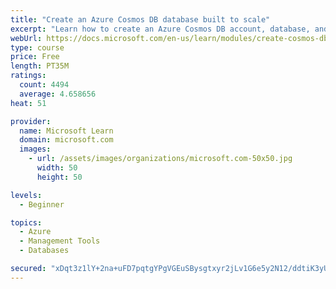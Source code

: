 ```yaml
---
title: "Create an Azure Cosmos DB database built to scale"
excerpt: "Learn how to create an Azure Cosmos DB account, database, and container built to scale as your application grows."
webUrl: https://docs.microsoft.com/en-us/learn/modules/create-cosmos-db-for-scale/
type: course
price: Free
length: PT35M
ratings:
  count: 4494
  average: 4.658656
heat: 51

provider:
  name: Microsoft Learn
  domain: microsoft.com
  images:
    - url: /assets/images/organizations/microsoft.com-50x50.jpg
      width: 50
      height: 50

levels:
  - Beginner

topics:
  - Azure
  - Management Tools
  - Databases

secured: "xDqt3z1lY+2na+uFD7pqtgYPgVGEuSBysgtxyr2jLv1G6e5y2N12/ddtiK3yUBZKSri4ows8m02dNvETb5rwKkQvPQ//1UCPJ8MsAoalTVq8y70GLtCgIy7XpHYxeWN7AHXjXC4YZN37USXFFVQL1nOaql6m6PZO2CA7A5WeLPj2ot1sZaRzfHaFkxW1YxIb8ydzJFAjnk4fg5VsVGlBA68HBuYXA4LQMvKT87epi66ex2oTNjUouleCWqRH1I1utiaESPExq8/A4fnppoR96UegyrXw34HKM6OgPYYVYGRGSl0J9rq1t06T0Eu7kXuMuLnBc1xzz7PKDUU2SnN/wtQPjFb4u3FWgjELquItCqeFforapZBRVYQu9o4f6fPM4vSoZsG/a4V0qCg2/Hh7f0deJx3oqStN1iAmUTCC+QY=;8IOhqtRQ/rKpoVT4WQXrwg=="
---
```



